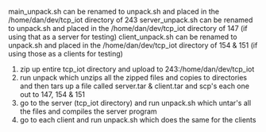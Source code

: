 main_unpack.sh can be renamed to unpack.sh and placed in the /home/dan/dev/tcp_iot directory of 243
server_unpack.sh can be renamed to unpack.sh and placed in the /home/dan/dev/tcp_iot directory of 147 (if using that as a server for testing)
client_unpack.sh can be renamed to unpack.sh and placed in the /home/dan/dev/tcp_iot directory of 154 & 151 (if using those as a clients for testing)

1) zip up entire tcp_iot directory and upload to 243:/home/dan/dev/tcp_iot 
2) run unpack which unzips all the zipped files and copies to directories and then tars up a file called server.tar & client.tar 
	and scp's each one out to 147, 154 & 151
3) go to the server (tcp_iot directory) and run unpack.sh which untar's all the files and compiles the server program 
4) go to each client and run unpack.sh which does the same for the clients 


